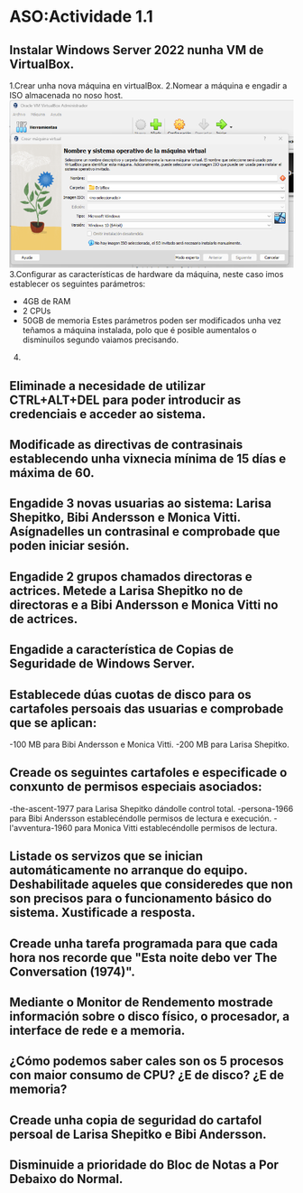 # ASO:Actividade 1.1
## Instalar Windows Server 2022 nunha VM de VirtualBox. 

1.Crear unha nova máquina en virtualBox.
2.Nomear a máquina e engadir a ISO almacenada no noso host.
![Nova VM](/T1.1/1.1.png)
3.Configurar as características de hardware da máquina, neste caso imos establecer os seguintes parámetros:
- 4GB de RAM
- 2 CPUs 
- 50GB de memoria
Estes parámetros poden ser modificados unha vez teñamos a máquina instalada, polo que é posible aumentalos o disminuilos segundo vaiamos precisando.
4.

## Eliminade a necesidade de utilizar CTRL+ALT+DEL para poder introducir as credenciais e acceder ao sistema.

## Modificade as directivas de contrasinais establecendo unha vixnecia mínima de 15 días e máxima de 60.
## Engadide 3 novas usuarias ao sistema: Larisa Shepitko, Bibi Andersson e Monica Vitti. Asígnadelles un contrasinal e comprobade que poden iniciar sesión.
## Engadide 2 grupos chamados directoras e actrices. Metede a Larisa Shepitko no de directoras e a Bibi Andersson e Monica Vitti no de actrices.
## Engadide a característica de Copias de Seguridade de Windows Server.
## Establecede dúas cuotas de disco para os cartafoles persoais das usuarias e comprobade que se aplican:
-100 MB para Bibi Andersson e Monica Vitti.
-200 MB para Larisa Shepitko.
## Creade os seguintes cartafoles e especificade o conxunto de permisos especiais asociados:
-the-ascent-1977 para Larisa Shepitko dándolle control total.
-persona-1966 para Bibi Andersson establecéndolle permisos de lectura e execución.
-l'avventura-1960 para Monica Vitti establecéndolle permisos de lectura.
## Listade os servizos que se inician automáticamente no arranque do equipo. Deshabilitade aqueles que consideredes que non son precisos para o funcionamento básico do sistema. Xustificade a resposta.
## Creade unha tarefa programada para que cada hora nos recorde que "Esta noite debo ver The Conversation (1974)".
## Mediante o Monitor de Rendemento mostrade información sobre o disco físico, o procesador, a interface de rede e a memoria.
## ¿Cómo podemos saber cales son os 5 procesos con maior consumo de CPU? ¿E de disco? ¿E de memoria?
## Creade unha copia de seguridad do cartafol persoal de Larisa Shepitko e Bibi Andersson.
## Disminuide a prioridade do Bloc de Notas a Por Debaixo do Normal.
